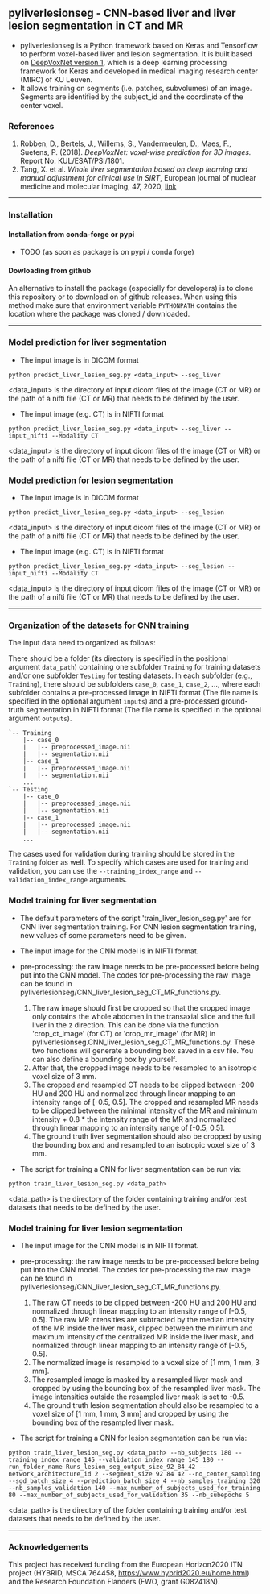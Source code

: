 ## pyliverlesionseg - CNN-based liver and liver lesion segmentation in CT and MR

* pyliverlesionseg is a Python framework based on Keras and Tensorflow to perform voxel-based liver and lesion segmentation. It is built based on [DeepVoxNet version 1](https://github.com/JeroenBertels/deepvoxnet), which is a deep learning processing framework for Keras and developed in medical imaging research center (MIRC) of KU Leuven.<br/>
* It allows training on segments (i.e. patches, subvolumes) of an image. Segments are identified by the subject_id and the coordinate of the center voxel.

### References
1. Robben, D., Bertels, J., Willems, S., Vandermeulen, D., Maes, F., Suetens, P. (2018). *DeepVoxNet: voxel‐wise prediction for 3D images.* Report No. KUL/ESAT/PSI/1801.
2. Tang, X. et al. *Whole liver segmentation based on deep learning and manual adjustment for clinical use in SIRT*, European journal of nuclear medicine and molecular imaging, 47, 2020, [link](https://link.springer.com/article/10.1007/s00259-020-04800-3) 


---

### Installation

#### Installation from conda-forge or pypi

* TODO (as soon as package is on pypi / conda forge)

#### Dowloading from github 

An alternative to install the package (especially for developers) is to clone this repository or to download on of github releases. When using this method make sure that environment variable ```PYTHONPATH``` contains the location where the package was cloned / downloaded.

---

### Model prediction for liver segmentation
* The input image is in DICOM format
```
python predict_liver_lesion_seg.py <data_input> --seg_liver
```
<data_input> is the directory of input dicom files of the image (CT or MR) or the path of a nifti file (CT or MR) that needs to be defined by the user.

* The input image (e.g. CT) is in NIFTI format
```
python predict_liver_lesion_seg.py <data_input> --seg_liver --input_nifti --Modality CT
```
<data_input> is the directory of input dicom files of the image (CT or MR) or the path of a nifti file (CT or MR) that needs to be defined by the user.

### Model prediction for lesion segmentation
* The input image is in DICOM format
```
python predict_liver_lesion_seg.py <data_input> --seg_lesion
```
<data_input> is the directory of input dicom files of the image (CT or MR) or the path of a nifti file (CT or MR) that needs to be defined by the user.

* The input image (e.g. CT) is in NIFTI format
```
python predict_liver_lesion_seg.py <data_input> --seg_lesion --input_nifti --Modality CT
```
<data_input> is the directory of input dicom files of the image (CT or MR) or the path of a nifti file (CT or MR) that needs to be defined by the user.

---
### Organization of the datasets for CNN training
The input data need to organized as follows: 

There should be a folder (its directory is specified in the positional argument ```data_path```) containing one subfolder ```Training``` for training datasets and/or one subfolder ```Testing``` for testing datasets. In each subfolder (e.g., ```Training```), there should be subfolders ```case_0```, ```case_1```, ```case_2```, ..., where each subfolder contains a pre-processed image in NIFTI format (The file name is specified in the optional argument ```inputs```) and a pre-processed ground-truth segmentation in NIFTI format (The file name is specified in the optional argument ```outputs```).
```
`-- Training
    |-- case_0
    |   |-- preprocessed_image.nii
    |   |-- segmentation.nii
    |-- case_1
    |   |-- preprocessed_image.nii
    |   |-- segmentation.nii
    ...
`-- Testing
    |-- case_0
    |   |-- preprocessed_image.nii
    |   |-- segmentation.nii
    |-- case_1
    |   |-- preprocessed_image.nii
    |   |-- segmentation.nii
    ...
```
The cases used for validation during training should be stored in the ```Training``` folder as well. To specify which cases are used for
training and validation, you can use the ```--training_index_range``` and  ```--validation_index_range``` arguments. 


### Model training for liver segmentation
* The default parameters of the script 'train_liver_lesion_seg.py' are for CNN liver segmentation training. For CNN lesion segmentation training, new values of some parameters need to be given.

* The input image for the CNN model is in NIFTI format.

* pre-processing: the raw image needs to be pre-processed before being put into the CNN model. The codes for pre-processing the raw image can be found in pyliverlesionseg/CNN_liver_lesion_seg_CT_MR_functions.py.
  1. The raw image should first be cropped so that the cropped image only contains the whole abdomen in the transaxial slice and the full liver in the z direction. This can be done via the function 'crop_ct_image' (for CT) or 'crop_mr_image' (for MR) in pyliverlesionseg.CNN_liver_lesion_seg_CT_MR_functions.py. These two functions will generate a bounding box saved in a csv file. You can also define a bounding box by yourself.
  2. After that, the cropped image needs to be resampled to an isotropic voxel size of 3 mm. 
  3. The cropped and resampled CT needs to be clipped between -200 HU and 200 HU and normalized through linear mapping to an intensity range of [-0.5, 0.5]. The cropped and resampled MR needs to be clipped between the minimal intensity of the MR and minimum intensity + 0.8 * the intensity range of the MR and normalized through linear mapping to an intensity range of [-0.5, 0.5].
  4. The ground truth liver segmentation should also be cropped by using the bounding box and and resampled to an isotropic voxel size of 3 mm.

* The script for training a CNN for liver segmentation can be run via:
```
python train_liver_lesion_seg.py <data_path>
```
<data_path> is the directory of the folder containing training and/or test datasets that needs to be defined by the user.

### Model training for liver lesion segmentation
* The input image for the CNN model is in NIFTI format.

* pre-processing: the raw image needs to be pre-processed before being put into the CNN model. The codes for pre-processing the raw image can be found in pyliverlesionseg/CNN_liver_lesion_seg_CT_MR_functions.py.
  1. The raw CT needs to be clipped between -200 HU and 200 HU and normalized through linear mapping to an intensity range of [-0.5, 0.5]. The raw MR intensities are subtracted by the median intensity of the MR inside the liver mask, clipped between the minimum and maximum intensity of the centralized MR inside the liver mask, and normalized through linear mapping to an intensity range of [-0.5, 0.5].
  2. The normalized image is resampled to a voxel size of [1 mm, 1 mm, 3 mm].
  3. The resampled image is masked by a resampled liver mask and cropped by using the bounding box of the resampled liver mask. The image intensities outside the resampled liver mask is set to -0.5.
  4. The ground truth lesion segmentation should also be resampled to a voxel size of [1 mm, 1 mm, 3 mm] and cropped by using the bounding box of the resampled liver mask.

* The script for training a CNN for lesion segmentation can be run via:
```
python train_liver_lesion_seg.py <data_path> --nb_subjects 180 --training_index_range 145 --validation_index_range 145 180 --run_folder_name Runs_lesion_seg_output_size_92_84_42 --network_architecture_id 2 --segment_size 92 84 42 --no_center_sampling --sgd_batch_size 4 --prediction_batch_size 4 --nb_samples_training 320 --nb_samples_validation 140 --max_number_of_subjects_used_for_training 80 --max_number_of_subjects_used_for_validation 35 --nb_subepochs 5 
```
<data_path> is the directory of the folder containing training and/or test datasets that needs to be defined by the user.

---

### Acknowledgements
This project has received funding from the European Horizon2020 ITN project (HYBRID, MSCA 764458, https://www.hybrid2020.eu/home.html) and the Research Foundation Flanders (FWO, grant G082418N).
